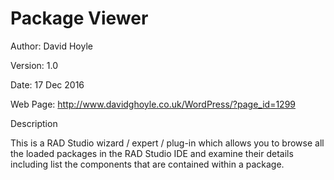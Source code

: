 # Package Viewer

Author: David Hoyle

Version: 1.0

Date: 17 Dec 2016

Web Page: http://www.davidghoyle.co.uk/WordPress/?page_id=1299



Description

This is a RAD Studio wizard / expert / plug-in which allows you to browse all the loaded packages
in the RAD Studio IDE and examine their details including list the components that are contained
within a package.

